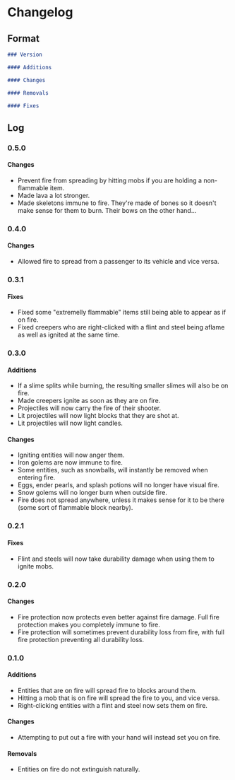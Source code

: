 # Changelog

## Format

```markdown
### Version

#### Additions

#### Changes

#### Removals

#### Fixes
```

## Log

### 0.5.0

#### Changes

- Prevent fire from spreading by hitting mobs if you are holding a non-flammable item.
- Made lava a lot stronger.
- Made skeletons immune to fire. They're made of bones so it doesn't make sense for them to burn. Their bows on the other hand...

### 0.4.0

#### Changes

- Allowed fire to spread from a passenger to its vehicle and vice versa.

### 0.3.1

#### Fixes

- Fixed some "extremelly flammable" items still being able to appear as if on fire.
- Fixed creepers who are right-clicked with a flint and steel being aflame as well as ignited at the same time.

### 0.3.0

#### Additions

- If a slime splits while burning, the resulting smaller slimes will also be on fire.
- Made creepers ignite as soon as they are on fire.
- Projectiles will now carry the fire of their shooter.
- Lit projectiles will now light blocks that they are shot at.
- Lit projectiles will now light candles.

#### Changes

- Igniting entities will now anger them.
- Iron golems are now immune to fire.
- Some entities, such as snowballs, will instantly be removed when entering fire.
- Eggs, ender pearls, and splash potions will no longer have visual fire.
- Snow golems will no longer burn when outside fire.
- Fire does not spread anywhere, unless it makes sense for it to be there (some sort of flammable block nearby).

### 0.2.1

#### Fixes

- Flint and steels will now take durability damage when using them to ignite mobs.

### 0.2.0

#### Changes

- Fire protection now protects even better against fire damage. Full fire protection makes you completely immune to fire.
- Fire protection will sometimes prevent durability loss from fire, with full fire protection preventing all durability loss.

### 0.1.0

#### Additions

- Entities that are on fire will spread fire to blocks around them.
- Hitting a mob that is on fire will spread the fire to you, and vice versa.
- Right-clicking entities with a flint and steel now sets them on fire.

#### Changes

- Attempting to put out a fire with your hand will instead set you on fire.

#### Removals

- Entities on fire do not extinguish naturally.
